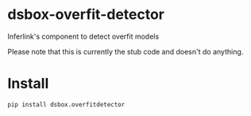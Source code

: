# dsbox-overfit-detector
Inferlink's component to detect overfit models

Please note that this is currently the stub code and doesn't do anything.

# Install
```pip install dsbox.overfitdetector```